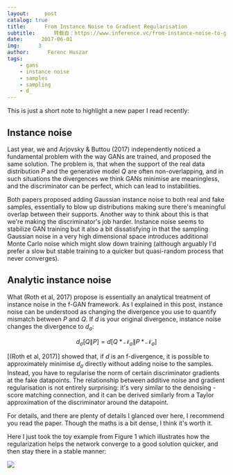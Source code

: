 ```yaml
---
layout:     post
catalog: true
title:      From Instance Noise to Gradient Regularisation
subtitle:      转载自：https://www.inference.vc/from-instance-noise-to-gradient-regularisation/
date:      2017-06-01
img:      3
author:      Ferenc Huszar
tags:
    - gans
    - instance noise
    - samples
    - sampling
    - d_
---
```


This is just a short note to highlight a new paper I read recently:

## Instance noise

Last year, we and Arjovsky & Buttou (2017) independently noticed a fundamental problem with the way GANs are trained, and proposed the same solution. The problem is, that when the support of the real data distribution $P$ and the generative model $Q$ are often non-overlapping, and in such situations the divergences we think GANs minimise are meaningless, and the discriminator can be perfect, which can lead to instabilities.

Both papers proposed adding Gaussian instance noise to both real and fake samples, essentially to blow up distributions making sure there's meaningful overlap between their supports. Another way to think about this is that we're making the discriminator's job harder. Instance noise seems to stabilize GAN training but it also a bit dissatisfying in that the sampling Gaussian noise in a very high dimensional space introduces additional Monte Carlo noise which might slow down training (although arguably I'd prefer a slow but stable training to a quicker but quasi-random process that never converges).

## Analytic instance noise

What (Roth et al, 2017) propose is essentially an analytical treatment of instance noise in the f-GAN framework. As I explained in this post, instance noise can be understood as changing the divergence you use to quantify mismatch between $P$ and $Q$. If $d$ is your original divergence, instance noise changes the divergence to $d_\sigma$:

$$
d_\sigma[Q\|P] = d[Q \ast\mathcal{N}_\sigma \| P\ast\mathcal{N}_\sigma] $$

[(Roth et al, 2017)] showed that, if $d$ is an f-divergence, it is possible to approximately minimise $d_\sigma$ directly without adding noise to the samples. Instead, you have to regularise the norm of certain discriminator gradients at the fake datapoints. The relationship between additive noise and gradient regularisation is not entirely surprising: it's very similar to the denoising - score matching connection, and it can be derived similarly from a Taylor approximation of the discriminator around the datapoint.

For details, and there are plenty of details I glanced over here, I recommend you read the paper. Though the maths is a bit dense, I think it's worth it.

Here I just took the toy example from Figure 1 which illustrates how the regularization helps the network converge to a good solution quicker, and then stay there in a stable manner:

![](https://www.inference.vc/content/images/2017/06/Screen-Shot-2017-06-01-at-1.41.21-PM.png)

